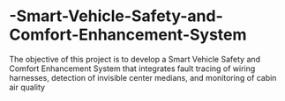 # -Smart-Vehicle-Safety-and-Comfort-Enhancement-System
The objective of this project is to develop a Smart Vehicle Safety and Comfort Enhancement System that integrates fault tracing of wiring harnesses, detection of invisible center medians, and monitoring of cabin air quality
